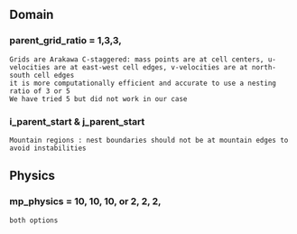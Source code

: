## Domain

### parent_grid_ratio = 1,3,3, 
    Grids are Arakawa C-staggered: mass points are at cell centers, u-velocities are at east-west cell edges, v-velocities are at north-south cell edges
    it is more computationally efficient and accurate to use a nesting ratio of 3 or 5
    We have tried 5 but did not work in our case
    
### i_parent_start & j_parent_start
    Mountain regions : nest boundaries should not be at mountain edges to avoid instabilities

## Physics

### mp_physics                          = 10,  10,  10, or 2, 2, 2, 
    both options 
